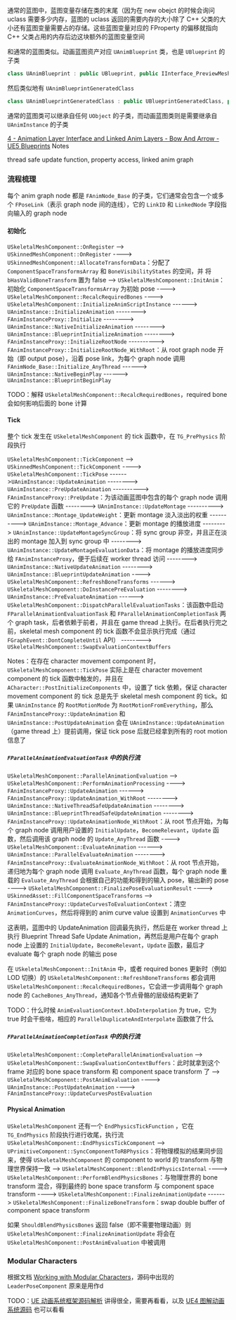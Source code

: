 通常的蓝图中，蓝图变量存储在类的末尾（因为在 new obejct 的时候会询问 uclass 需要多少内存，蓝图的 uclass 返回的需要内存的大小除了 C++ 父类的大小还有蓝图变量需要占的存储。这些蓝图变量对应的 FProperty 的偏移就指向 C++ 父类占用的内存后边这块额外的蓝图变量空间

和通常的蓝图类似。动画蓝图资产对应 `UAnimBlueprint` 类，也是 `UBlueprint` 的子类
```c++
class UAnimBlueprint : public UBlueprint, public IInterface_PreviewMeshProvider
```
然后类似地有 `UAnimBlueprintGeneratedClass`
```c++
class UAnimBlueprintGeneratedClass : public UBlueprintGeneratedClass, public IAnimClassInterface
```
通常的蓝图类可以继承自任何 `UObject` 的子类，而动画蓝图类则是需要继承自 `UAnimInstance` 的子类

[4 - Animation Layer Interface and Linked Anim Layers - Bow And Arrow - UE5 Blueprints](https://www.youtube.com/watch?v=WAkiE6rQutU)  Notes

thread safe update function, property access, linked anim graph
### 流程梳理
每个 anim graph node 都是 `FAnimNode_Base` 的子类，它们通常会包含一个或多个 `FPoseLink`（表示 graph node 间的连线），它的 `LinkID` 和 `LinkedNode` 字段指向输入的 graph node
#### 初始化
`USkeletalMeshComponent::OnRegister`
--> `USkinnedMeshComponent::OnRegister`
----> `USkinnedMeshComponent::AllocateTransformData`：分配了 `ComponentSpaceTransformsArray` 和 `BoneVisibilityStates` 的空间，并 将 `bHasValidBoneTransform` 置为 false
--> `USkeletalMeshComponent::InitAnim`：初始化 `ComponentSpaceTransformsArray` 为初始 pose
----> `USkeletalMeshComponent::RecalcRequiredBones`
----> `USkeletalMeshComponent::InitializeAnimScriptInstance`
------> `UAnimInstance::InitializeAnimation`
--------> `FAnimInstanceProxy::Initialize`
--------> `UAnimInstance::NativeInitializeAnimation`
--------> `UAnimInstance::BlueprintInitializeAnimation`
--------> `FAnimInstanceProxy::InitializeRootNode`
----------> `FAnimInstanceProxy::InitializeRootNode_WithRoot`：从 root graph node 开始（即 output pose），沿着 pose link，为每个 graph node 调用 `FAnimNode_Base::Initialize_AnyThread`
------> `UAnimInstance::NativeBeginPlay`
------> `UAnimInstance::BlueprintBeginPlay`

TODO：解释 `USkeletalMeshComponent::RecalcRequiredBones`，required bone 会如何影响后面的 bone 计算
#### Tick
整个 tick 发生在 `USkeletalMeshComponent` 的 tick 函数中，在 `TG_PrePhysics` 阶段执行

`USkeletalMeshComponent::TickComponent`
--> `USkinnedMeshComponent::TickComponent`
----> `USkeletalMeshComponent::TickPose`
------>`UAnimInstance::UpdateAnimation`
--------> `UAnimInstance::PreUpdateAnimation`
----------> `FAnimInstanceProxy::PreUpdate`：为该动画蓝图中包含的每个 graph node 调用它的 `PreUpdate` 函数
--------> `UAnimInstance::UpdateMontage`
----------> `UAnimInstance::Montage_UpdateWeight`：更新 montage 淡入淡出的权重
----------> `UAnimInstance::Montage_Advance`：更新 montage 的播放进度
--------> `UAnimInstance::UpdateMontageSyncGroup`：将 sync group 非空，并且正在淡出的 montage 加入到 sync group 中
--------> `UAnimInstance::UpdateMontageEvaluationData`：将 montage 的播放进度同步给 `FAnimInstanceProxy`，便于后续在 worker thread 访问
--------> `UAnimInstance::NativeUpdateAnimation`
--------> `UAnimInstance::BlueprintUpdateAnimation`
----> `USkeletalMeshComponent::RefreshBoneTransforms`
------> `USkeletalMeshComponent::DoInstancePreEvaluation`
--------> `UAnimInstance::PreEvaluateAnimation`
------> `USkeletalMeshComponent::DispatchParallelEvaluationTasks`：该函数中启动 `FParallelAnimationEvaluationTask` 和 `FParallelAnimationCompletionTask` 两个 graph task，后者依赖于前者，并且在 game thread 上执行。在后者执行完之前，skeletal mesh component 的 tick 函数不会显示执行完成（通过 `FGraphEvent::DontCompleteUntil` API）
--------> `USkeletalMeshComponent::SwapEvaluationContextBuffers`

Notes：在存在 character movement component 时，`USkeletalMeshComponent::TickPose` 实际上是在 character movement component 的 tick 函数中触发的，并且在 `ACharacter::PostInitializeComponents` 中，设置了 tick 依赖，保证 character movement component 的 tick 总是先于 skeletal mesh component 的 tick。如果 `UAnimInstance` 的 `RootMotionMode` 为 `RootMotionFromEverything`，那么 `FAnimInstanceProxy::UpdateAnimation` 和 `UAnimInstance::PostUpdateAnimation` 会在 `UAnimInstance::UpdateAnimation`（game thread 上）提前调用，保证 tick pose 后就已经拿到所有的 root motion 信息了

##### `FParallelAnimationEvaluationTask` 中的执行流
`USkeletalMeshComponent::ParallelAnimationEvaluation`
--> `USkeletalMeshComponent::PerformAnimationProcessing`
----> `FAnimInstanceProxy::UpdateAnimation`
------> `FAnimInstanceProxy::UpdateAnimation_WithRoot`
--------> `UAnimInstance::NativeThreadSafeUpdateAnimation`
--------> `UAnimInstance::BlueprintThreadSafeUpdateAnimation`
--------> `FAnimInstanceProxy::UpdateAnimationNode_WithRoot`：从 root 节点开始，为每个 graph node 调用用户设置的 `InitialUpdate`，`BecomeRelevant`，`Update` 函数，然后调用该 graph node 的 `Update_AnyThread` 函数
----> `USkeletalMeshComponent::EvaluateAnimation`
------> `UAnimInstance::ParallelEvaluateAnimation`
--------> `FAnimInstanceProxy::EvaluateAnimationNode_WithRoot`：从 root 节点开始，递归地为每个 graph node 调用 `Evaluate_AnyThread` 函数，每个 graph node 重载的 `Evaluate_AnyThread` 会根据自己的功能和得到的输入 pose，输出新的 pose
----> `USkeletalMeshComponent::FinalizePoseEvaluationResult`
----> `USkinnedAsset::FillComponentSpaceTransforms`
--> `FAnimInstanceProxy::UpdateCurvesToEvaluationContext`：清空 `AnimationCurves`，然后将得到的 anim curve value 设置到 `AnimationCurves` 中

这表明，蓝图中的 UpdateAnimation 回调最先执行，然后是在 worker thread 上执行 Blueprint Thread Safe Update Animation，再然后是用户在每个 graph node 上设置的 `InitialUpdate`，`BecomeRelevant`，`Update` 函数，最后才 evaluate 每个 graph node 的输出 pose

在 `USkeletalMeshComponent::InitAnim` 中，或者 required bones 更新时（例如 LOD 切换）的 `USkeletalMeshComponent::RefreshBoneTransforms` 都会调用 `USkeletalMeshComponent::RecalcRequiredBones`，它会进一步调用每个 graph node 的 `CacheBones_AnyThread`，通知各个节点骨骼的层级结构更新了

TODO：什么时候 `AnimEvaluationContext.bDoInterpolation` 为 true，它为 true 时会干些啥，相应的 `ParallelDuplicateAndInterpolate` 函数做了什么
##### `FParallelAnimationCompletionTask` 中的执行流
 `USkeletalMeshComponent::CompleteParallelAnimationEvaluation`
 --> `USkeletalMeshComponent::SwapEvaluationContextBuffers`：此时就拿到这个 frame 对应的 bone space transform 和 component space transform 了
 --> `USkeletalMeshComponent::PostAnimEvaluation`
 ----> `UAnimInstance::PostUpdateAnimation`
 ----> `FAnimInstanceProxy::UpdateCurvesPostEvaluation`

#### Physical Animation
`USkeletalMeshComponent` 还有一个 `EndPhysicsTickFunction` ，它在 `TG_EndPhysics` 阶段执行进行收尾，执行流
`USkeletalMeshComponent::EndPhysicsTickComponent`
--> `UPrimitiveComponent::SyncComponentToRBPhysics`：将物理模拟的结果同步回来，使得 `USkeletalMeshComponent` 的 component to world 的 transform 与物理世界保持一致
--> `USkeletalMeshComponent::BlendInPhysicsInternal`
----> `USkeletalMeshComponent::PerformBlendPhysicsBones`：与物理世界的 bone transform 混合，得到最终的 bone space transform 与 component space transform
----> `USkeletalMeshComponent::FinalizeAnimationUpdate`
------> `USkeletalMeshComponent::FinalizeBoneTransform`：swap double buffer of component space transform

如果 `ShouldBlendPhysicsBones` 返回 false（即不需要物理动画）则 `USkeletalMeshComponent::FinalizeAnimationUpdate` 将会在 `USkeletalMeshComponent::PostAnimEvaluation` 中被调用
### Modular Characters
根据文档 [Working with Modular Characters](https://dev.epicgames.com/documentation/en-us/unreal-engine/working-with-modular-characters-in-unreal-engine)，源码中出现的 `LeaderPoseComponent` 原来是用作d


TODO：[UE 动画系统框架源码解析](https://zhuanlan.zhihu.com/p/673924647) 讲得很全，需要再看看，以及 [UE4 图解动画系统源码](https://zhuanlan.zhihu.com/p/446851284) 也可以看看